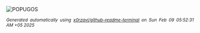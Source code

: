 <div align="justify">
<picture>
    <source media="(prefers-color-scheme: dark)" srcset="https://i.ibb.co/fdLBKNHS/output-gif.gif">
    <source media="(prefers-color-scheme: light)" srcset="https://i.ibb.co/fdLBKNHS/output-gif.gif">
    <img alt="POPUGOS" src="https://i.ibb.co/fdLBKNHS/output-gif.gif">
</picture>

<sub><i>Generated automatically using [x0rzavi/github-readme-terminal](https://github.com/x0rzavi/github-readme-terminal) on Sun Feb 09 05:52:31 AM +05 2025</i></sub>
</div>